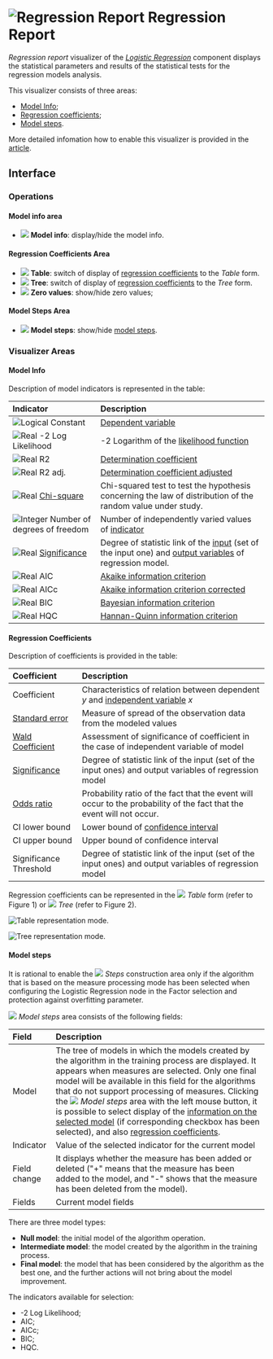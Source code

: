 # ![Regression Report](../../images/icons/view_types/logregressreport_default.svg) Regression Report

*Regression report* visualizer of the [*Logistic Regression*](../../processors/datamining/logistic-regression/README.md) component displays the statistical parameters and results of the statistical tests for the regression models analysis.

This visualizer consists of three areas:

* [Model Info](#informatsiya-o-modeli);
* [Regression coefficients](#koeffitsienty-regressii);
* [Model steps](#shagi-postroeniya).

More detailed infomation how to enable this visualizer is provided in the [article](../README.md).

## Interface

### Operations

#### Model info area

* ![](../../images/icons/toolbar-controls/info_default.svg) **Model info**: display/hide the model info.

#### Regression Coefficients Area

* ![](../../images/icons/toolbar-controls/table-view_default.svg) **Table**: switch of display of [regression coefficients](#koeffitsienty-regressii) to the *Table* form.
* ![](../../images/icons/toolbar-controls/tree_default.svg) **Tree**: switch of display of [regression coefficients](#koeffitsienty-regressii) to the *Tree* form.
* ![](../../images/icons/toolbar-controls/zero_default.svg) **Zero values**: show/hide zero values;

#### Model Steps Area

* ![](../../images/icons/toolbar-controls/building-steps_default.svg) **Model steps**: show/hide [model steps](#shagi-postroeniya).

### Visualizer Areas

#### Model Info

Description of model indicators is represented in the table:

| Indicator | Description |
|:------------------------|:-----------------------------------------------|
| ![Logical](../../images/icons/data-types/boolean_default.svg) Constant | [Dependent variable](https://wiki.loginom.ru/articles/output-variable.html) |
| ![Real](../../images/icons/data-types/float_default.svg) -2 Log Likelihood | -2 Logarithm of the [likelihood function](https://wiki.loginom.ru/articles/plausibility-function.html) |
| ![Real](../../images/icons/data-types/float_default.svg) R2 | [Determination coefficient](https://wiki.loginom.ru/articles/coefficient-of-determination.html) |
| ![Real](../../images/icons/data-types/float_default.svg) R2 adj. | [Determination coefficient adjusted](https://wiki.loginom.ru/articles/coefficient-determ-adj.html) |
| ![Real](../../images/icons/data-types/float_default.svg) [Chi-square](https://wiki.loginom.ru/articles/chi-square-test.html) | Chi-squared test to test the hypothesis concerning the law of distribution of the random value under study. |
| ![Integer](../../images/icons/data-types/integer_default.svg) Number of degrees of freedom | Number of independently varied values of [indicator](https://wiki.loginom.ru/articles/attribute.html) |
| ![Real](../../images/icons/data-types/float_default.svg) [Significance](https://wiki.loginom.ru/articles/significance-regr.html) | Degree of statistic link of the [input](https://wiki.loginom.ru/articles/input-variable.html) (set of the input one) and [output variables](https://wiki.loginom.ru/articles/output-variable.html) of regression model. |
| ![Real](../../images/icons/data-types/float_default.svg) AIC | [Akaike information criterion](https://wiki.loginom.ru/articles/aic.html) |
| ![Real](../../images/icons/data-types/float_default.svg) AICc | [Akaike information criterion corrected](https://wiki.loginom.ru/articles/aicc.html) |
| ![Real](../../images/icons/data-types/float_default.svg) BIC | [Bayesian information criterion](https://wiki.loginom.ru/articles/bic.html) |
| ![Real](../../images/icons/data-types/float_default.svg) HQC | [Hannan-Quinn information criterion](https://wiki.loginom.ru/articles/hq.html) |

#### Regression Coefficients

Description of coefficients is provided in the table:

| Coefficient | Description |
|:--------------------|:----------|
| Coefficient | Characteristics of relation between dependent *y* and [independent variable](https://wiki.loginom.ru/articles/input-variable.html) *x* |
| [Standard error](https://wiki.loginom.ru/articles/standard-estimation-error.html) | Measure of spread of the observation data from the modeled values |
| [Wald Coefficient](https://wiki.loginom.ru/articles/wald-test.html) | Assessment of significance of coefficient in the case of independent variable of model |
| [Significance](https://wiki.loginom.ru/articles/significance-regr.html) | Degree of statistic link of the input (set of the input ones) and output variables of regression model |
| [Odds ratio](https://wiki.loginom.ru/articles/odds-ratio.html) | Probability ratio of the fact that the event will occur to the probability of the fact that the event will not occur. |
| CI lower bound | Lower bound of [confidence interval](https://wiki.loginom.ru/articles/confidence-interval.html) |
| CI upper bound | Upper bound of confidence interval |
| Significance Threshold | Degree of statistic link of the input (set of the input ones) and output variables of regression model |

Regression coefficients can be represented in the ![](../../images/icons/toolbar-controls/table-view_default.svg) *Table* form (refer to Figure 1) or ![](../../images/icons/toolbar-controls/tree_default.svg) *Tree* (refer to Figure 2).

![Table representation mode.](./readme-1.png)

![Tree representation mode.](./readme-2.png)

#### Model steps

It is rational to enable the ![](../../images/icons/toolbar-controls/building-steps_default.svg) *Steps* construction area only if the algorithm that is based on the measure processing mode has been selected when configuring the Logistic Regression node in the Factor selection and protection against overfitting parameter.

![](../../images/icons/toolbar-controls/building-steps_default.svg) *Model steps* area consists of the following fields:

| Field | Description |
|:----------------|:----------------------------------------------------------------------------|
| Model | The tree of models in which the models created by the algorithm in the training process are displayed. It appears when measures are selected. Only one final model will be available in this field for the algorithms that do not support processing of measures. Clicking the ![](../../images/icons/toolbar-controls/building-steps_default.svg) *Model steps*  area with the left mouse button, it is possible to select display of the [information on the selected model](#informatsiya-o-modeli) (if corresponding checkbox has been selected), and also [regression coefficients](#koeffitsienty-regressii). |
| Indicator | Value of the selected indicator for the current model |
| Field change | It displays whether the measure has been added or deleted ("+" means that the measure has been added to the model, and "-" shows that the measure has been deleted from the model). |
| Fields | Current model fields |

There are three model types:

* **Null model**: the initial model of the algorithm operation.
* **Intermediate model**: the model created by the algorithm in the training process.
* **Final model**: the model that has been considered by the algorithm as the best one, and the further actions will not bring about the model improvement.

The indicators available for selection:

* -2 Log Likelihood;
* AIC;
* AICc;
* BIC;
* HQC.